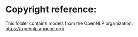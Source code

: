 # Copyright reference:

This folder contains models from the OpenNLP organization: https://opennlp.apache.org/